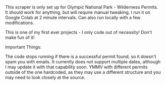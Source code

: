 This scraper is only set up for Olympic National Park - Wilderness Permits. It should work for anything, but will require manual tweaking. I run it on Google Colab at 2 minute intervals. Can also run locally with a few modifications.

This is one of my first ever projects - I only code out of necessity! Don't make fun of it!

Important Things:

The code stops running if there is a successful permit found, so it doesn't spam you with emails.
It currently does not support multiple dates, although I may update it with that capability soon.
YMMV with different permits outside of the one hardcoded, as they may use a different structure and you may need to look closely at the source.
